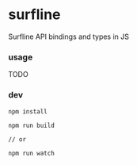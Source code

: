 # surfline

Surfline API bindings and types in JS

### usage

TODO

### dev

```
npm install
```

```
npm run build

// or

npm run watch
```
